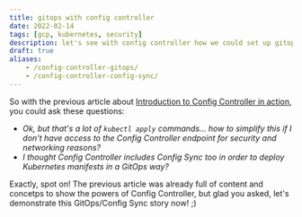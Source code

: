 ```yaml
---
title: gitops with config controller
date: 2022-02-14
tags: [gcp, kubernetes, security]
description: let's see with config controller how we could set up gitops to actually deploy kubernetes manifests
draft: true
aliases:
    - /config-controller-gitops/
    - /config-controller-config-sync/
---
```

So with the previous article about [Introduction to Config Controller in action](), you could ask these questions:
- _Ok, but that's a lot of `kubectl apply` commands... how to simplify this if I don't have access to the Config Controller endpoint for security and networking reasons?_
- _I thought Config Controller includes Config Sync too in order to deploy Kubernetes manifests in a GitOps way?_

Exactly, spot on! The previous article was already full of content and concetps to show the powers of Config Controller, but glad you asked, let's demonstrate this GitOps/Config Sync story now! ;)


